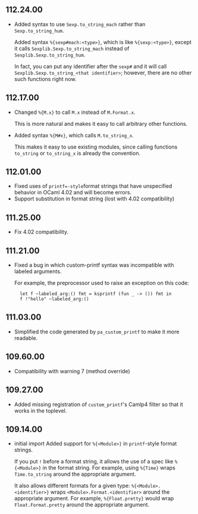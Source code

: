 ## 112.24.00

- Added syntax to use `Sexp.to_string_mach` rather than `Sexp.to_string_hum`.

  Added syntax `%{sexp#mach:<type>}`, which is like `%{sexp:<type>}`,
  except it calls `Sexplib.Sexp.to_string_mach` instead of
  `Sexplib.Sexp.to_string_hum`.

  In fact, you can put any identifier after the `sexp#` and it will call
  `Sexplib.Sexp.to_string_<that identifier>`; however, there are no other
  such functions right now.

## 112.17.00

- Changed `%{M.x}` to call `M.x` instead of `M.Format.x`.

  This is more natural and makes it easy to call arbitrary other
  functions.
- Added syntax `%{M#x}`, which calls `M.to_string_x`.

  This makes it easy to use existing modules, since calling functions
  `to_string` or `to_string_x` is already the convention.

## 112.01.00

- Fixed uses of `printf=-style`format strings that have unspecified
  behavior in OCaml 4.02 and will become errors.
- Support substitution in format string (lost with 4.02 compatibility)

## 111.25.00

- Fix 4.02 compatibility.

## 111.21.00

- Fixed a bug in which custom-printf syntax was incompatible with
  labeled arguments.

    For example, the preprocessor used to raise an exception on this code:

        let f ~labeled_arg:() fmt = ksprintf (fun _ -> ()) fmt in
        f !"hello" ~labeled_arg:()

## 111.03.00

- Simplified the code generated by `pa_custom_printf` to make it
  more readable.

## 109.60.00

- Compatibility with warning 7 (method override)

## 109.27.00

- Added missing registration of `custom_printf`'s Camlp4 filter so
  that it works in the toplevel.

## 109.14.00

- initial import
  Added support for `%{<Module>}` in `printf`-style format strings.

    If you put `!` before a format string, it allows the use of a spec
    like `%{<Module>}` in the format string.  For example, using
    `%{Time}` wraps `Time.to_string` around the appropriate argument.

    It also allows different formats for a given type:
    `%{<Module>.<identifier>}` wraps `<Module>.Format.<identifier>`
    around the appropriate argument.  For example, `%{Float.pretty}`
    would wrap `Float.Format.pretty` around the appropriate argument.

